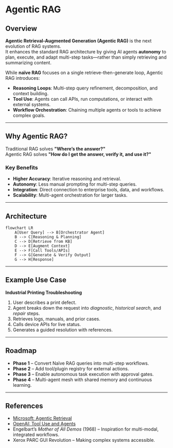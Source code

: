 # Agentic RAG

## Overview
**Agentic Retrieval-Augmented Generation (Agentic RAG)** is the next evolution of RAG systems.  
It enhances the standard RAG architecture by giving AI agents **autonomy** to plan, execute, and adapt multi-step tasks—rather than simply retrieving and summarizing content.

While **naïve RAG** focuses on a single retrieve-then-generate loop, Agentic RAG introduces:
- **Reasoning Loops**: Multi-step query refinement, decomposition, and context building.
- **Tool Use**: Agents can call APIs, run computations, or interact with external systems.
- **Workflow Orchestration**: Chaining multiple agents or tools to achieve complex goals.

---

## Why Agentic RAG?
Traditional RAG solves **"Where’s the answer?"**  
Agentic RAG solves **"How do I get the answer, verify it, and use it?"**

### Key Benefits
- **Higher Accuracy**: Iterative reasoning and retrieval.
- **Autonomy**: Less manual prompting for multi-step queries.
- **Integration**: Direct connection to enterprise tools, data, and workflows.
- **Scalability**: Multi-agent orchestration for larger tasks.

---

## Architecture
```mermaid
flowchart LR
    A[User Query] --> B[Orchestrator Agent]
    B --> C[Reasoning & Planning]
    C --> D[Retrieve from KB]
    D --> E[Augment Context]
    E --> F[Call Tools/APIs]
    F --> G[Generate & Verify Output]
    G --> H[Response]
```

---

## Example Use Case
**Industrial Printing Troubleshooting**
1. User describes a print defect.
2. Agent breaks down the request into *diagnostic*, *historical search*, and *repair* steps.
3. Retrieves logs, manuals, and prior cases.
4. Calls device APIs for live status.
5. Generates a guided resolution with references.

---

## Roadmap
- **Phase 1** – Convert Naïve RAG queries into multi-step workflows.
- **Phase 2** – Add tool/plugin registry for external actions.
- **Phase 3** – Enable autonomous task execution with approval gates.
- **Phase 4** – Multi-agent mesh with shared memory and continuous learning.

---

## References
- [Microsoft: Agentic Retrieval](https://learn.microsoft.com/en-us/azure/search/search-agentic-retrieval-concept)
- [OpenAI: Tool Use and Agents](https://platform.openai.com/docs/assistants/tools)
- Engelbart’s *Mother of All Demos* (1968) – Inspiration for multi-modal, integrated workflows.
- Xerox PARC GUI Revolution – Making complex systems accessible.
